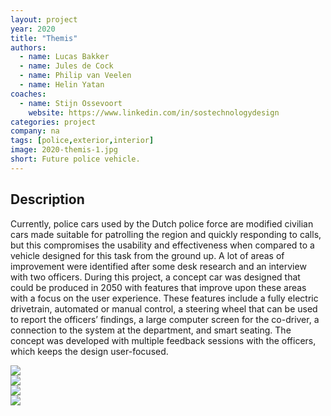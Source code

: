 ```yaml
---
layout: project
year: 2020
title: "Themis"
authors:
  - name: Lucas Bakker
  - name: Jules de Cock
  - name: Philip van Veelen
  - name: Helin Yatan
coaches:
  - name: Stijn Ossevoort
    website: https://www.linkedin.com/in/sostechnologydesign
categories: project
company: na
tags: [police,exterior,interior]
image: 2020-themis-1.jpg
short: Future police vehicle.
---
```


## Description
Currently, police cars used by the Dutch police force are modified civilian cars made suitable for patrolling the region and quickly responding to calls, but this compromises the usability and effectiveness when compared to a vehicle designed for this task from the ground up. A lot of areas of improvement were identified after some desk research and an interview with two officers. During this project, a concept car was designed that could be produced in 2050 with features that improve upon these areas with a focus on the user experience. These features include a fully electric drivetrain, automated or manual control, a steering wheel that can be used to report the officers’ findings, a large computer screen for the co-driver, a connection to the system at the department, and smart seating. The concept was developed with multiple feedback sessions with the officers, which keeps the design user-focused.

<div class="project-image">
  <img src="/assets/img/2020-themis-2.jpg">
</div>
<div class="project-image">
  <img src="/assets/img/2020-themis-3.jpg">
</div>
<div class="project-image">
  <img src="/assets/img/2020-themis-4.jpg">
</div>
<div class="project-image">
  <img src="/assets/img/2020-themis-5.jpg">
</div>